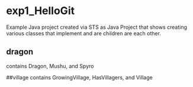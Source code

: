 # exp1_HelloGit
Example Java project created via STS as Java Project that shows creating various classes that implement and are children are each other.

## dragon 
contains Dragon, Mushu, and Spyro

##village 
contains GrowingVillage, HasVillagers, and Village